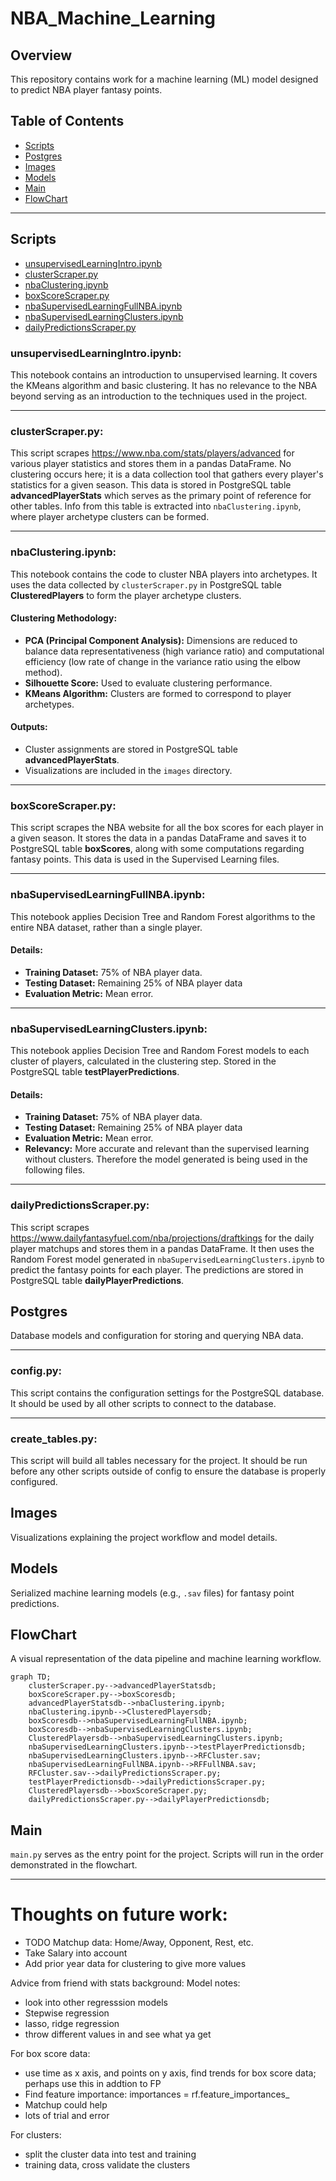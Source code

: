 # **NBA_Machine_Learning**

## **Overview**
This repository contains work for a machine learning (ML) model designed to predict NBA player fantasy points.

## **Table of Contents**
- [Scripts](#scripts)
- [Postgres](#postgres)
- [Images](#images)
- [Models](#models)
- [Main](#main)
- [FlowChart](#flowchart)

---
## **Scripts**

- [unsupervisedLearningIntro.ipynb](#unsupervisedlearningintropynb)
- [clusterScraper.py](#clusterscraperpy)
- [nbaClustering.ipynb](#nbaclusteringipynb)
- [boxScoreScraper.py](#boxscorescraperpy)
- [nbaSupervisedLearningFullNBA.ipynb](#nbasupervisedlearningfullnbaipynb)
- [nbaSupervisedLearningClusters.ipynb](#nbasupervisedlearningclustersipynb)
- [dailyPredictionsScraper.py](#dailypredictionsscraperpy)

### **unsupervisedLearningIntro.ipynb:**
This notebook contains an introduction to unsupervised learning. It covers the KMeans algorithm and basic clustering. It has no relevance to the NBA beyond serving as an introduction to the techniques used in the project.

---

### **clusterScraper.py:**
This script scrapes https://www.nba.com/stats/players/advanced for various player statistics and stores them in a pandas DataFrame. No clustering occurs here; it is a data collection tool that gathers every player's statistics for a given season. This data is stored in PostgreSQL table **advancedPlayerStats** which serves as the primary point of reference for other tables. Info from this table is extracted into `nbaClustering.ipynb`, where player archetype clusters can be formed.

---

### **nbaClustering.ipynb:**
This notebook contains the code to cluster NBA players into archetypes. It uses the data collected by `clusterScraper.py` in PostgreSQL table **ClusteredPlayers** to form the player archetype clusters. 

#### **Clustering Methodology:**
- **PCA (Principal Component Analysis):** Dimensions are reduced to balance data representativeness (high variance ratio) and computational efficiency (low rate of change in the variance ratio using the elbow method).
- **Silhouette Score:** Used to evaluate clustering performance.
- **KMeans Algorithm:** Clusters are formed to correspond to player archetypes.

#### **Outputs:**
- Cluster assignments are stored in PostgreSQL table **advancedPlayerStats**.
- Visualizations are included in the `images` directory.
---

### **boxScoreScraper.py:**
This script scrapes the NBA website for all the box scores for each player in a given season. It stores the data in a pandas DataFrame and saves it to PostgreSQL table **boxScores**, along with some computations regarding fantasy points. This data is used in the Supervised Learning files.


---

### **nbaSupervisedLearningFullNBA.ipynb:**
This notebook applies Decision Tree and Random Forest algorithms to the entire NBA dataset, rather than a single player.

#### **Details:**
- **Training Dataset:** 75% of NBA player data.
- **Testing Dataset:** Remaining 25% of NBA player data
- **Evaluation Metric:** Mean error.

---

### **nbaSupervisedLearningClusters.ipynb:**
This notebook applies Decision Tree and Random Forest models to each cluster of players, calculated in the clustering step. Stored in the PostgreSQL table **testPlayerPredictions**.

#### **Details:**
- **Training Dataset:** 75% of NBA player data.
- **Testing Dataset:** Remaining 25% of NBA player data
- **Evaluation Metric:** Mean error.
- **Relevancy:** More accurate and relevant than the supervised learning without clusters. Therefore the model generated is being used in the following files.

---

### **dailyPredictionsScraper.py:**
This script scrapes https://www.dailyfantasyfuel.com/nba/projections/draftkings for the daily player matchups and stores them in a pandas DataFrame. It then uses the Random Forest model generated in `nbaSupervisedLearningClusters.ipynb` to predict the fantasy points for each player. The predictions are stored in PostgreSQL table **dailyPlayerPredictions**.

## **Postgres**
Database models and configuration for storing and querying NBA data.

---
### **config.py:**
This script contains the configuration settings for the PostgreSQL database. It should be used by all other scripts to connect to the database.

---
### **create_tables.py:**
This script will build all tables necessary for the project. It should be run before any other scripts outside of config to ensure the database is properly configured.


## **Images**
Visualizations explaining the project workflow and model details.

## **Models**
Serialized machine learning models (e.g., `.sav` files) for fantasy point predictions.

## **FlowChart**
A visual representation of the data pipeline and machine learning workflow.
```mermaid
graph TD;
    clusterScraper.py-->advancedPlayerStatsdb;
    boxScoreScraper.py-->boxScoresdb;
    advancedPlayerStatsdb-->nbaClustering.ipynb;
    nbaClustering.ipynb-->ClusteredPlayersdb;
    boxScoresdb-->nbaSupervisedLearningFullNBA.ipynb;
    boxScoresdb-->nbaSupervisedLearningClusters.ipynb;
    ClusteredPlayersdb-->nbaSupervisedLearningClusters.ipynb;
    nbaSupervisedLearningClusters.ipynb-->testPlayerPredictionsdb;
    nbaSupervisedLearningClusters.ipynb-->RFCluster.sav;
    nbaSupervisedLearningFullNBA.ipynb-->RFFullNBA.sav;
    RFCluster.sav-->dailyPredictionsScraper.py;
    testPlayerPredictionsdb-->dailyPredictionsScraper.py;
    ClusteredPlayersdb-->boxScoreScraper.py;
    dailyPredictionsScraper.py-->dailyPlayerPredictionsdb;

```

## **Main**
`main.py` serves as the entry point for the project. Scripts will run in the order demonstrated in the flowchart.


---
# Thoughts on future work:
* TODO Matchup data: Home/Away, Opponent, Rest, etc.
* Take Salary into account
* Add prior year data for clustering to give more values



Advice from friend with stats background:
Model notes:
* look into other regresssion models
* Stepwise regression
* lasso, ridge regression
* throw different values in and see what ya get

For box score data:
* use time as x axis, and points on y axis, find trends for box score data; perhaps use this in addtion to FP
* Find feature importance: importances = rf.feature_importances_
* Matchup could help
* lots of trial and error

For clusters:
* split the cluster data into test and training
* training data, cross validate the clusters

